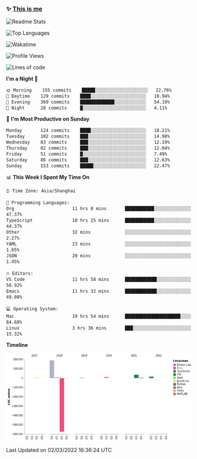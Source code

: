 <!--

**icyzeroice/icyzeroice** is a ✨ _special_ ✨ repository because its `README.md` (this file) appears on your GitHub profile.

Here are some ideas to get you started:

- 🔭 I’m currently working on ...
- 🌱 I’m currently learning ...
- 👯 I’m looking to collaborate on ...
- 🤔 I’m looking for help with ...
- 💬 Ask me about ...
- 📫 How to reach me: ...
- 😄 Pronouns: ...
- ⚡ Fun fact: ...

-->

### ✨ [This is me](https://shakugan.fandom.com/wiki/Serment)

![Readme Stats](https://github-readme-stats.vercel.app/api?username=icyzeroice)

![Top Languages](https://github-readme-stats.vercel.app/api/top-langs/?username=icyzeroice&exclude_repo=scutie2015-digimon&layout=compact&langs_count=5)

![Wakatime](https://github-readme-stats.vercel.app/api/wakatime?username=icyzeroice)

<!--START_SECTION:waka-->
![Profile Views](http://img.shields.io/badge/Profile%20Views-2-blue)

![Lines of code](https://img.shields.io/badge/From%20Hello%20World%20I%27ve%20Written--295%20Thousand%20lines%20of%20code-blue)

**I'm a Night 🦉** 

```text
🌞 Morning    155 commits    █████░░░░░░░░░░░░░░░░░░░░   22.76% 
🌆 Daytime    129 commits    ████░░░░░░░░░░░░░░░░░░░░░   18.94% 
🌃 Evening    369 commits    █████████████░░░░░░░░░░░░   54.19% 
🌙 Night      28 commits     █░░░░░░░░░░░░░░░░░░░░░░░░   4.11%

```
📅 **I'm Most Productive on Sunday** 

```text
Monday       124 commits    ████░░░░░░░░░░░░░░░░░░░░░   18.21% 
Tuesday      102 commits    ███░░░░░░░░░░░░░░░░░░░░░░   14.98% 
Wednesday    83 commits     ███░░░░░░░░░░░░░░░░░░░░░░   12.19% 
Thursday     82 commits     ███░░░░░░░░░░░░░░░░░░░░░░   12.04% 
Friday       51 commits     █░░░░░░░░░░░░░░░░░░░░░░░░   7.49% 
Saturday     86 commits     ███░░░░░░░░░░░░░░░░░░░░░░   12.63% 
Sunday       153 commits    █████░░░░░░░░░░░░░░░░░░░░   22.47%

```


📊 **This Week I Spent My Time On** 

```text
⌚︎ Time Zone: Asia/Shanghai

💬 Programming Languages: 
Org                      11 hrs 8 mins       ███████████░░░░░░░░░░░░░░   47.37% 
TypeScript               10 hrs 25 mins      ███████████░░░░░░░░░░░░░░   44.37% 
Other                    32 mins             ░░░░░░░░░░░░░░░░░░░░░░░░░   2.27% 
YAML                     23 mins             ░░░░░░░░░░░░░░░░░░░░░░░░░   1.65% 
JSON                     20 mins             ░░░░░░░░░░░░░░░░░░░░░░░░░   1.45%

🔥 Editors: 
VS Code                  11 hrs 58 mins      ████████████░░░░░░░░░░░░░   50.92% 
Emacs                    11 hrs 32 mins      ████████████░░░░░░░░░░░░░   49.08%

💻 Operating System: 
Mac                      19 hrs 54 mins      █████████████████████░░░░   84.68% 
Linux                    3 hrs 36 mins       ███░░░░░░░░░░░░░░░░░░░░░░   15.32%

```

**Timeline**

![Chart not found](https://raw.githubusercontent.com/icyzeroice/icyzeroice/main/charts/bar_graph.png) 


 Last Updated on 02/03/2022 16:36:24 UTC
<!--END_SECTION:waka-->

<!--

### Related
- https://github.com/abhisheknaiidu/awesome-github-profile-readme
- https://github.com/coderjojo/creative-profile-readme
- https://github.com/elangosundar/awesome-README-templates
- https://github.com/durgeshsamariya/awesome-github-profile-readme-templates
- https://github.com/anmol098/waka-readme-stats

-->
